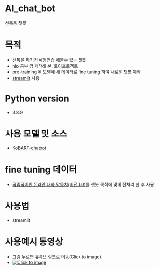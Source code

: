 # AI_chat_bot

선톡용 챗봇


# 목적
- 선톡을 하기전 예행연습 해볼수 있는 챗봇
- nlp 공부 겸 제작해 본, 토이프로젝트
- pre-training 된 모델에 새 데이터로 fine tuning 하여 새로운 챗봇 제작
- [streamlit][1] 사용

# Python version
- 3.8.9

# 사용 모델 및 소스
- [KoBART-chatbot][2]

# fine tuning 데이터
- [국립국어원 온라인 대화 말뭉치(버전 1.0)][3]를 챗봇 목적에 맞게 전처리 한 후 사용

# 사용법
- streamlit

# 사용예시 동영상
- 그림 누르면 유튜브 링크로 이동(Click to image)
- [![Click to image](https://img.youtube.com/vi/_DorcEtJUzg/0.jpg)](https://www.youtube.com/watch?v=_DorcEtJUzg)


[1]: https://github.com/streamlit/streamlit
[2]: https://github.com/haven-jeon/KoBART-chatbot
[3]: https://rlkujwkk7.toastcdn.net/63/NIKL_OM_2021_v1.0.pdf
